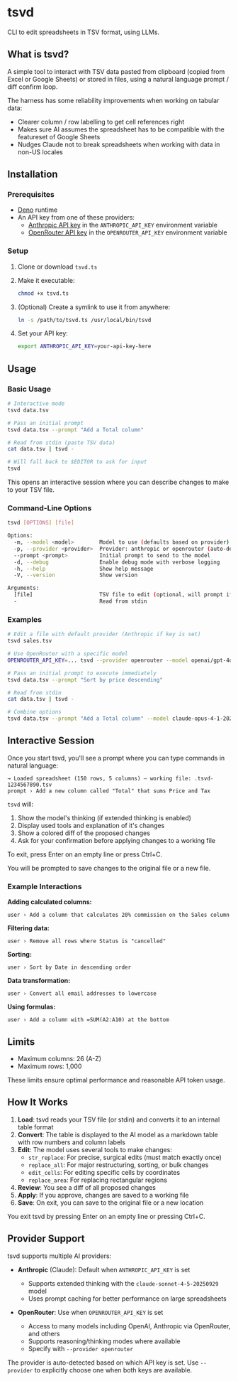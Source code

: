 # tsvd

CLI to edit spreadsheets in TSV format, using LLMs.

## What is tsvd?

A simple tool to interact with TSV data pasted from clipboard (copied from Excel or Google Sheets) or stored in files, using a natural language prompt / diff confirm loop.

The harness has some reliability improvements when working on tabular data:
- Clearer column / row labelling to get cell references right
- Makes sure AI assumes the spreadsheet has to be compatible with the featureset of Google Sheets
- Nudges Claude not to break spreadsheets when working with data in non-US locales

## Installation

### Prerequisites

- [Deno](https://deno.land/) runtime
- An API key from one of these providers:
  - [Anthropic API key](https://console.anthropic.com/) in the `ANTHROPIC_API_KEY` environment variable
  - [OpenRouter API key](https://openrouter.ai/settings/keys) in the `OPENROUTER_API_KEY` environment variable

### Setup

1. Clone or download `tsvd.ts`

2. Make it executable:
   ```bash
   chmod +x tsvd.ts
   ```

3. (Optional) Create a symlink to use it from anywhere:
   ```bash
   ln -s /path/to/tsvd.ts /usr/local/bin/tsvd
   ```

4. Set your API key:
   ```bash
   export ANTHROPIC_API_KEY=your-api-key-here
   ```

## Usage

### Basic Usage

```bash
# Interactive mode
tsvd data.tsv

# Pass an initial prompt
tsvd data.tsv --prompt "Add a Total column"

# Read from stdin (paste TSV data)
cat data.tsv | tsvd -

# Will fall back to $EDITOR to ask for input
tsvd
```

This opens an interactive session where you can describe changes to make to your TSV file.

### Command-Line Options

```bash
tsvd [OPTIONS] [file]

Options:
  -m, --model <model>        Model to use (defaults based on provider)
  -p, --provider <provider>  Provider: anthropic or openrouter (auto-detected)
  --prompt <prompt>          Initial prompt to send to the model
  -d, --debug                Enable debug mode with verbose logging
  -h, --help                 Show help message
  -V, --version              Show version

Arguments:
  [file]                     TSV file to edit (optional, will prompt if not provided)
  -                          Read from stdin
```

### Examples

```bash
# Edit a file with default provider (Anthropic if key is set)
tsvd sales.tsv

# Use OpenRouter with a specific model
OPENROUTER_API_KEY=... tsvd --provider openrouter --model openai/gpt-4o data.tsv

# Pass an initial prompt to execute immediately
tsvd data.tsv --prompt "Sort by price descending"

# Read from stdin
cat data.tsv | tsvd -

# Combine options
tsvd data.tsv --prompt "Add a Total column" --model claude-opus-4-1-20250805 --debug
```

## Interactive Session

Once you start tsvd, you'll see a prompt where you can type commands in natural language:

```
→ Loaded spreadsheet (150 rows, 5 columns) — working file: .tsvd-1234567890.tsv
prompt › Add a new column called "Total" that sums Price and Tax
```

`tsvd` will:
1. Show the model's thinking (if extended thinking is enabled)
2. Display used tools and explanation of it's changes
3. Show a colored diff of the proposed changes
4. Ask for your confirmation before applying changes to a working file

To exit, press Enter on an empty line or press Ctrl+C.

You will be prompted to save changes to the original file or a new file.

### Example Interactions

**Adding calculated columns:**
```
user › Add a column that calculates 20% commission on the Sales column
```

**Filtering data:**
```
user › Remove all rows where Status is "cancelled"
```

**Sorting:**
```
user › Sort by Date in descending order
```

**Data transformation:**
```
user › Convert all email addresses to lowercase
```

**Using formulas:**
```
user › Add a column with =SUM(A2:A10) at the bottom
```

## Limits

- Maximum columns: 26 (A-Z)
- Maximum rows: 1,000

These limits ensure optimal performance and reasonable API token usage.

## How It Works

1. **Load**: tsvd reads your TSV file (or stdin) and converts it to an internal table format
2. **Convert**: The table is displayed to the AI model as a markdown table with row numbers and column labels
3. **Edit**: The model uses several tools to make changes:
   - `str_replace`: For precise, surgical edits (must match exactly once)
   - `replace_all`: For major restructuring, sorting, or bulk changes
   - `edit_cells`: For editing specific cells by coordinates
   - `replace_area`: For replacing rectangular regions
4. **Review**: You see a diff of all proposed changes
5. **Apply**: If you approve, changes are saved to a working file
6. **Save**: On exit, you can save to the original file or a new location

You exit tsvd by pressing Enter on an empty line or pressing Ctrl+C.

## Provider Support

tsvd supports multiple AI providers:

- **Anthropic** (Claude): Default when `ANTHROPIC_API_KEY` is set
  - Supports extended thinking with the `claude-sonnet-4-5-20250929` model
  - Uses prompt caching for better performance on large spreadsheets

- **OpenRouter**: Use when `OPENROUTER_API_KEY` is set
  - Access to many models including OpenAI, Anthropic via OpenRouter, and others
  - Supports reasoning/thinking modes where available
  - Specify with `--provider openrouter`

The provider is auto-detected based on which API key is set. Use `--provider` to explicitly choose one when both keys are available.
